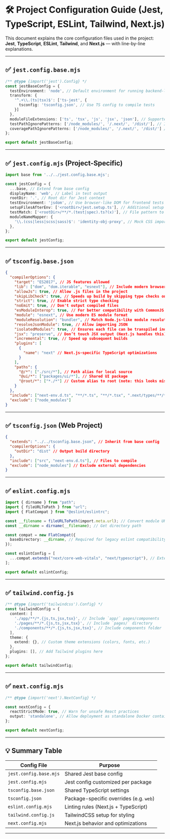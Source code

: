 # 🛠 Project Configuration Guide (Jest, TypeScript, ESLint, Tailwind, Next.js)

This document explains the core configuration files used in the project: **Jest**, **TypeScript**, **ESLint**, **Tailwind**, and **Next.js** — with line-by-line explanations.

---

## ✅ `jest.config.base.mjs`

```ts
/** @type {import('jest').Config} */
const jestBaseConfig = {
  testEnvironment: 'node', // Default environment for running backend-like tests
  transform: {
    '^.+\\.(ts|tsx)$': ['ts-jest', {
      tsconfig: 'tsconfig.json', // Use TS config to compile tests
    }]
  },
  moduleFileExtensions: ['ts', 'tsx', 'js', 'jsx', 'json'], // Supported file types
  testPathIgnorePatterns: ['/node_modules/', '/.next/', '/dist/'], // Ignore build/output paths
  coveragePathIgnorePatterns: ['/node_modules/', '/.next/', '/dist/'] // Same for coverage reporting
};

export default jestBaseConfig;
```

---

## ✅ `jest.config.mjs` (Project-Specific)

```ts
import base from '../../jest.config.base.mjs';

const jestConfig = {
  ...base, // Extend from base config
  displayName: 'web', // Label in test output
  rootDir: '.', // Root dir for Jest context
  testEnvironment: 'jsdom', // Use browser-like DOM for frontend tests
  setupFilesAfterEnv: ['<rootDir>/jest.setup.ts'], // Additional setup per test file
  testMatch: ['<rootDir>/**/*.(test|spec).ts?(x)'], // File pattern to look for tests
  moduleNameMapper: {
    '\\.(css|less|scss|sass)$': 'identity-obj-proxy', // Mock CSS imports for Jest
  },
};

export default jestConfig;
```

---

## ✅ `tsconfig.base.json`

```json
{
  "compilerOptions": {
    "target": "ES2017", // JS features allowed
    "lib": ["dom", "dom.iterable", "esnext"], // Include modern browser APIs
    "allowJs": true, // Allow .js files in the project
    "skipLibCheck": true, // Speeds up build by skipping type checks on node_modules
    "strict": true, // Enable strict type checking
    "noEmit": true, // Don't output compiled files
    "esModuleInterop": true, // For better compatibility with CommonJS modules
    "module": "esnext", // Use modern ES module format
    "moduleResolution": "bundler", // Match Node.js-like module resolution
    "resolveJsonModule": true, // Allow importing JSON
    "isolatedModules": true, // Ensures each file can be transpiled individually
    "jsx": "preserve", // Don’t touch JSX output (Next.js handles this)
    "incremental": true, // Speed up subsequent builds
    "plugins": [
      {
        "name": "next" // Next.js-specific TypeScript optimizations
      }
    ],
    "paths": {
      "@/*": ["./src/*"], // Path alias for local source
      "@ui/*": ["packages/ui/*"], // Shared UI package
      "@root/*": ["*./*"] // Custom alias to root (note: this looks miswritten)
    }
  },
  "include": ["next-env.d.ts", "**/*.ts", "**/*.tsx", ".next/types/**/*.ts"],
  "exclude": ["node_modules"]
}
```

---

## ✅ `tsconfig.json` (Web Project)

```json
{
  "extends": "../../tsconfig.base.json", // Inherit from base config
  "compilerOptions": {
    "outDir": "dist" // Output build directory
  },
  "include": ["src", "next-env.d.ts"], // Files to compile
  "exclude": ["node_modules"] // Exclude external dependencies
}
```

---

## ✅ `eslint.config.mjs`

```ts
import { dirname } from "path";
import { fileURLToPath } from "url";
import { FlatCompat } from "@eslint/eslintrc";

const __filename = fileURLToPath(import.meta.url); // Convert module URL to path
const __dirname = dirname(__filename); // Get directory path

const compat = new FlatCompat({
  baseDirectory: __dirname, // Required for legacy eslint compatibility
});

const eslintConfig = [
  ...compat.extends("next/core-web-vitals", "next/typescript"), // Extend Next.js + TS lint rules
];

export default eslintConfig;
```

---

## ✅ `tailwind.config.js`

```ts
/** @type {import('tailwindcss').Config} */
const tailwindConfig = {
  content: [
    './app/**/*.{js,ts,jsx,tsx}', // Include `app/` pages/components
    './pages/**/*.{js,ts,jsx,tsx}', // Include `pages/` directory
    './components/**/*.{js,ts,jsx,tsx}', // Include components folder
  ],
  theme: {
    extend: {}, // Custom theme extensions (colors, fonts, etc.)
  },
  plugins: [], // Add Tailwind plugins here
};

export default tailwindConfig;
```

---

## ✅ `next.config.mjs`

```ts
/** @type {import('next').NextConfig} */

const nextConfig = {
  reactStrictMode: true, // Warn for unsafe React practices
  output: 'standalone', // Allow deployment as standalone Docker container
};

export default nextConfig;
```

---

## 💡 Summary Table

| Config File            | Purpose                              |
|------------------------|--------------------------------------|
| `jest.config.base.mjs` | Shared Jest base config              |
| `jest.config.mjs`      | Jest config customized per package   |
| `tsconfig.base.json`   | Shared TypeScript settings           |
| `tsconfig.json`        | Package-specific overrides (e.g. `web`) |
| `eslint.config.mjs`    | Linting rules (Next.js + TypeScript) |
| `tailwind.config.js`   | TailwindCSS setup for styling        |
| `next.config.mjs`      | Next.js behavior and optimizations   |

---
